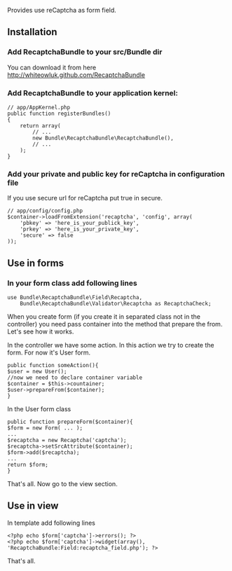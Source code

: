 Provides use reCaptcha as form field.

## Installation

### Add RecaptchaBundle to your src/Bundle dir

You can download it from here http://whiteowluk.github.com/RecaptchaBundle

### Add RecaptchaBundle to your application kernel:

    // app/AppKernel.php
    public function registerBundles()
    {
        return array(
            // ...
            new Bundle\RecaptchaBundle\RecaptchaBundle(),
            // ...
        );
    }

### Add your private and public key for reCaptcha in configuration file
If you use secure url for reCaptcha put true in secure.

    // app/config/config.php
    $container->loadFromExtension('recaptcha', 'config', array(
    	'pbkey' => 'here_is_your_publick_key',
    	'prkey' => 'here_is_your_private_key',
    	'secure' => false
    ));

## Use in forms

### In your form class add following lines

    use Bundle\RecaptchaBundle\Field\Recaptcha,
        Bundle\RecaptchaBundle\Validator\Recaptcha as RecaptchaCheck;

When you create form (if you create it in separated class not in the controller) you need pass container into the method that prepare the from.
Let's see how it works.

In the controller we have some action. In this action we try to create the form. For now it's User form.

    public function someAction(){
	$user = new User();
	//now we need to declare container variable
	$container = $this->countainer;
	$user->prepareFrom($container);
    }

In the User form class

    public function prepareForm($container){
	$form = new Form( ... );
	...
	$recaptcha = new Recaptcha('captcha');
	$recaptcha->setSrcAttribute($container);
	$form->add($recaptcha);
	...
	return $form;
    }

That's all. Now go to the view section.

## Use in view

In template add following lines

    <?php echo $form['captcha']->errors(); ?>
    <?php echo $form['captcha']->widget(array(), 'RecaptchaBundle:Field:recaptcha_field.php'); ?>

That's all.
